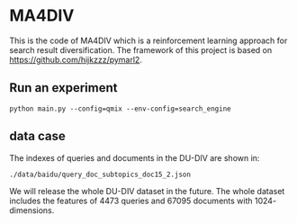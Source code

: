 # MA4DIV
This is the code of MA4DIV which is a reinforcement learning approach for search result diversification. The framework of this project is based on https://github.com/hijkzzz/pymarl2.

## Run an experiment
```
python main.py --config=qmix --env-config=search_engine
```

## data case
The indexes of queries and documents in the DU-DIV are shown in:
```
./data/baidu/query_doc_subtopics_doc15_2.json
```
We will release the whole DU-DIV dataset in the future. The whole dataset includes the features of 4473 queries and 67095 documents with $1024$-dimensions. 
